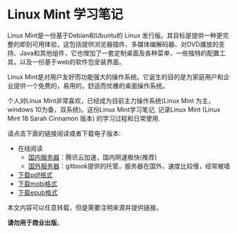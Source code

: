 # Linux Mint 学习笔记

Linux Mint是一份基于Debian和Ubuntu的 Linux 发行版。其目标是提供一种更完整的即刻可用体验，这包括提供浏览器插件、多媒体编解码器、对DVD播放的支持、Java和其他组件，它也增加了一套定制桌面及各种菜单，一些独特的配置工具，以及一份基于web的软件包安装界面。

Linux Mint是对用户友好而功能强大的操作系统。它诞生的目的是为家庭用户和企业提供一个免费的，易用的，舒适而优雅的桌面操作系统。

个人对Linux Mint非常喜欢，已经成为目前主力操作系统(Linux Mint 为主，windows 10为备，双系统)。这份Linux Mint学习笔记, 记录Linux Mint (Linux Mint 18 Sarah Cinnamon 版本) 的学习过程和日常使用.

请点击下面的链接阅读或者下载电子版本:

- 在线阅读
  - [国内服务器][qcloud]：腾讯云加速，国内网速极快(推荐)
  - [国外服务器][gitbook]：gitbook提供的托管，服务器在国外，速度比较慢，经常被墙
- [下载pdf格式][pdf]
- [下载mobi格式][mobi]
- [下载epub格式][epub]

本文内容可以任意转载，但是需要注明来源并提供链接。

**请勿用于商业出版**。

[gitbook]: https://skyao.gitbooks.io/learning-linux-mint/
[qcloud]: https://skyao.io/learning-linux-mint/
[pdf]: https://www.gitbook.com/download/pdf/book/skyao/learning-linux-mint
[mobi]: https://www.gitbook.com/download/mobi/book/skyao/learning-linux-mint
[epub]: https://www.gitbook.com/download/epub/book/skyao/learning-linux-mint
